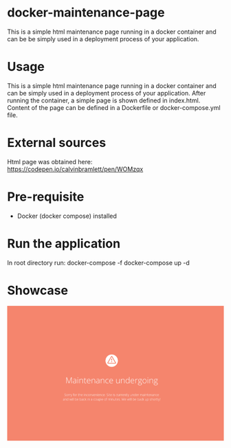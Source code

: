 # docker-maintenance-page
This is a simple html maintenance page running in a docker container and can be
be simply used in a deployment process of your application.

# Usage
This is a simple html maintenance page running in a docker container and can
be simply used in a deployment process of your application. After running the container,
a simple page is shown defined in index.html. Content of the page can be defined in a Dockerfile or
docker-compose.yml file.

# External sources
Html page was obtained here: https://codepen.io/calvinbramlett/pen/WOMzqx

# Pre-requisite
- Docker (docker compose) installed

# Run the application
In root directory run: docker-compose -f docker-compose up -d

# Showcase
![](image/maintenance.png)
